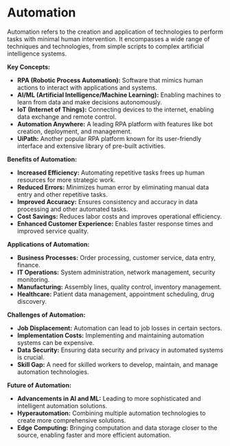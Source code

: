 # Automation

Automation refers to the creation and application of technologies to perform tasks with minimal human intervention. It encompasses a wide range of techniques and technologies, from simple scripts to complex artificial intelligence systems.

**Key Concepts:**

* **RPA (Robotic Process Automation):** Software that mimics human actions to interact with applications and systems.
* **AI/ML (Artificial Intelligence/Machine Learning):** Enabling machines to learn from data and make decisions autonomously.
* **IoT (Internet of Things):** Connecting devices to the internet, enabling data exchange and remote control.
* **Automation Anywhere:** A leading RPA platform with features like bot creation, deployment, and management.
* **UiPath:** Another popular RPA platform known for its user-friendly interface and extensive library of pre-built activities.

**Benefits of Automation:**

* **Increased Efficiency:** Automating repetitive tasks frees up human resources for more strategic work.
* **Reduced Errors:** Minimizes human error by eliminating manual data entry and other repetitive tasks.
* **Improved Accuracy:** Ensures consistency and accuracy in data processing and other automated tasks.
* **Cost Savings:** Reduces labor costs and improves operational efficiency.
* **Enhanced Customer Experience:** Enables faster response times and improved service quality.

**Applications of Automation:**

* **Business Processes:** Order processing, customer service, data entry, finance.
* **IT Operations:** System administration, network management, security monitoring.
* **Manufacturing:** Assembly lines, quality control, inventory management.
* **Healthcare:** Patient data management, appointment scheduling, drug discovery.

**Challenges of Automation:**

* **Job Displacement:** Automation can lead to job losses in certain sectors.
* **Implementation Costs:** Implementing and maintaining automation systems can be expensive.
* **Data Security:** Ensuring data security and privacy in automated systems is crucial.
* **Skill Gap:** A need for skilled workers to develop, maintain, and manage automation technologies.

**Future of Automation:**

* **Advancements in AI and ML:** Leading to more sophisticated and intelligent automation solutions.
* **Hyperautomation:** Combining multiple automation technologies to create more comprehensive solutions.
* **Edge Computing:** Bringing computation and data storage closer to the source, enabling faster and more efficient automation.


